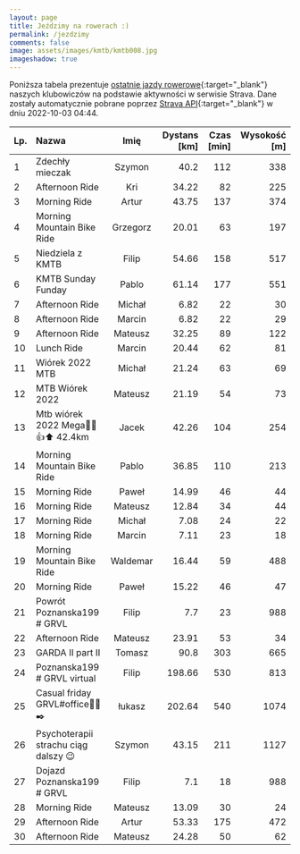 ```yaml
---
layout: page
title: Jeździmy na rowerach :)
permalink: /jezdzimy
comments: false
image: assets/images/kmtb/kmtb008.jpg
imageshadow: true
---
```


Poniższa tabela prezentuje [ostatnie jazdy rowerowe](https://www.strava.com/clubs/336381){:target="_blank"} naszych klubowiczów na podstawie aktywności w serwisie Strava. Dane zostały automatycznie pobrane poprzez [Strava API](https://developers.strava.com/docs/reference/#api-Clubs-getClubActivitiesById){:target="_blank"} w dniu 2022-10-03 04:44.

Lp. | Nazwa | Imię | Dystans [km] | Czas [min] | Wysokość [m]
:--- | :--- | :---: | ---: | ---: | ---:
1|Zdechły mieczak|Szymon|40.2|112|338
2|Afternoon Ride|Kri|34.22|82|225
3|Morning Ride|Artur|43.75|137|374
4|Morning Mountain Bike Ride|Grzegorz|20.01|63|197
5|Niedziela z KMTB|Filip|54.66|158|517
6|KMTB Sunday Funday|Pablo|61.14|177|551
7|Afternoon Ride|Michał|6.82|22|30
8|Afternoon Ride|Marcin|6.82|22|29
9|Afternoon Ride|Mateusz|32.25|89|122
10|Lunch Ride|Marcin|20.44|62|81
11|Wiórek 2022 MTB|Michał|21.24|63|69
12|MTB Wiórek 2022|Mateusz|21.19|54|73
13|Mtb wiórek 2022 Mega🤙😲👍⬆️ 42.4km|Jacek|42.26|104|254
14|Morning Mountain Bike Ride|Pablo|36.85|110|213
15|Morning Ride|Paweł|14.99|46|44
16|Morning Ride|Mateusz|12.84|34|44
17|Morning Ride|Michał|7.08|24|22
18|Morning Ride|Marcin|7.11|23|18
19|Morning Mountain Bike Ride|Waldemar|16.44|59|488
20|Morning Ride|Paweł|15.22|46|47
21|Powrót Poznanska199 # GRVL |Filip|7.7|23|988
22|Afternoon Ride|Mateusz|23.91|53|34
23|GARDA II part II|Tomasz|90.8|303|665
24|Poznanska199 # GRVL virtual|Filip|198.66|530|813
25|Casual friday GRVL#office🚴📸✒️|łukasz|202.64|540|1074
26|Psychoterapii strachu ciąg dalszy 😉|Szymon|43.15|211|1127
27|Dojazd Poznanska199 # GRVL |Filip|7.1|18|988
28|Morning Ride|Mateusz|13.09|30|24
29|Afternoon Ride|Artur|53.33|175|472
30|Afternoon Ride|Mateusz|24.28|50|62
